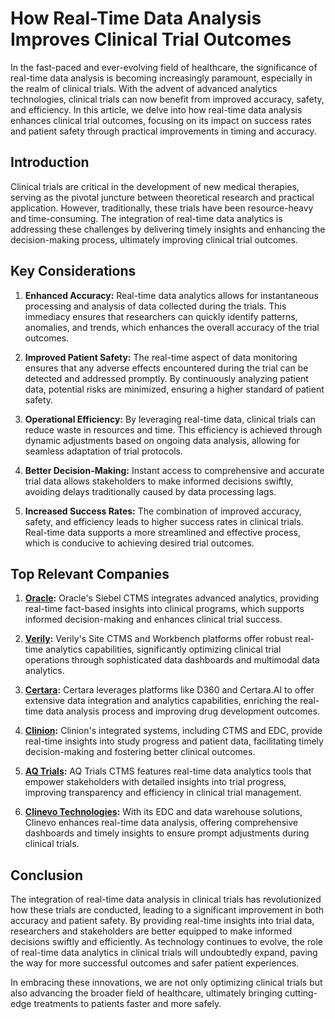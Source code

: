 # How Real-Time Data Analysis Improves Clinical Trial Outcomes

In the fast-paced and ever-evolving field of healthcare, the significance of real-time data analysis is becoming increasingly paramount, especially in the realm of clinical trials. With the advent of advanced analytics technologies, clinical trials can now benefit from improved accuracy, safety, and efficiency. In this article, we delve into how real-time data analysis enhances clinical trial outcomes, focusing on its impact on success rates and patient safety through practical improvements in timing and accuracy.

## Introduction

Clinical trials are critical in the development of new medical therapies, serving as the pivotal juncture between theoretical research and practical application. However, traditionally, these trials have been resource-heavy and time-consuming. The integration of real-time data analytics is addressing these challenges by delivering timely insights and enhancing the decision-making process, ultimately improving clinical trial outcomes.

## Key Considerations

1. **Enhanced Accuracy:**
   Real-time data analytics allows for instantaneous processing and analysis of data collected during the trials. This immediacy ensures that researchers can quickly identify patterns, anomalies, and trends, which enhances the overall accuracy of the trial outcomes.

2. **Improved Patient Safety:**
   The real-time aspect of data monitoring ensures that any adverse effects encountered during the trial can be detected and addressed promptly. By continuously analyzing patient data, potential risks are minimized, ensuring a higher standard of patient safety.

3. **Operational Efficiency:**
   By leveraging real-time data, clinical trials can reduce waste in resources and time. This efficiency is achieved through dynamic adjustments based on ongoing data analysis, allowing for seamless adaptation of trial protocols.

4. **Better Decision-Making:**
   Instant access to comprehensive and accurate trial data allows stakeholders to make informed decisions swiftly, avoiding delays traditionally caused by data processing lags.

5. **Increased Success Rates:**
   The combination of improved accuracy, safety, and efficiency leads to higher success rates in clinical trials. Real-time data supports a more streamlined and effective process, which is conducive to achieving desired trial outcomes.

## Top Relevant Companies

1. **[Oracle](/dir/oracle):**
   Oracle's Siebel CTMS integrates advanced analytics, providing real-time fact-based insights into clinical programs, which supports informed decision-making and enhances clinical trial success.

2. **[Verily](/dir/verily):**
   Verily's Site CTMS and Workbench platforms offer robust real-time analytics capabilities, significantly optimizing clinical trial operations through sophisticated data dashboards and multimodal data analytics.

3. **[Certara](/dir/certara):**
   Certara leverages platforms like D360 and Certara.AI to offer extensive data integration and analytics capabilities, enriching the real-time data analysis process and improving drug development outcomes.

4. **[Clinion](/dir/clinion):**
   Clinion's integrated systems, including CTMS and EDC, provide real-time insights into study progress and patient data, facilitating timely decision-making and fostering better clinical outcomes.

5. **[AQ Trials](/dir/aq_trials):**
   AQ Trials CTMS features real-time data analytics tools that empower stakeholders with detailed insights into trial progress, improving transparency and efficiency in clinical trial management.

6. **[Clinevo Technologies](/dir/clinevo_technologies):**
   With its EDC and data warehouse solutions, Clinevo enhances real-time data analysis, offering comprehensive dashboards and timely insights to ensure prompt adjustments during clinical trials.

## Conclusion

The integration of real-time data analysis in clinical trials has revolutionized how these trials are conducted, leading to a significant improvement in both accuracy and patient safety. By providing real-time insights into trial data, researchers and stakeholders are better equipped to make informed decisions swiftly and efficiently. As technology continues to evolve, the role of real-time data analytics in clinical trials will undoubtedly expand, paving the way for more successful outcomes and safer patient experiences.  

In embracing these innovations, we are not only optimizing clinical trials but also advancing the broader field of healthcare, ultimately bringing cutting-edge treatments to patients faster and more safely.